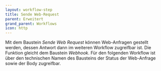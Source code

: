 ```yaml
---
layout: workflow-step
title: Sende Web-Request
parent: Erweitert
grand_parent: Workflows
icon: http
---
```


Mit dem Baustein _Sende Web Request_ können Web-Anfragen gestellt werden, dessen Antwort dann im weiteren Workflow zugreifbar ist. Die Funktion gleicht dem Baustein _Webhook_.
Für den folgenden Workflow ist über den technischen Namen des Bausteins der Status der Web-Anfrage sowie der Body zugreifbar.
